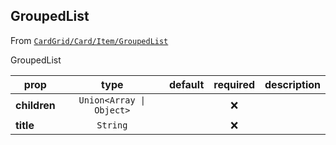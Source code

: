 
## GroupedList

From [`CardGrid/Card/Item/GroupedList`](CardGrid/Card/Item/GroupedList)

GroupedList

prop | type | default | required | description
---- | :----: | :-------: | :--------: | -----------
**children** | `Union<Array \| Object>` |  | :x: | 
**title** | `String` |  | :x: | 



